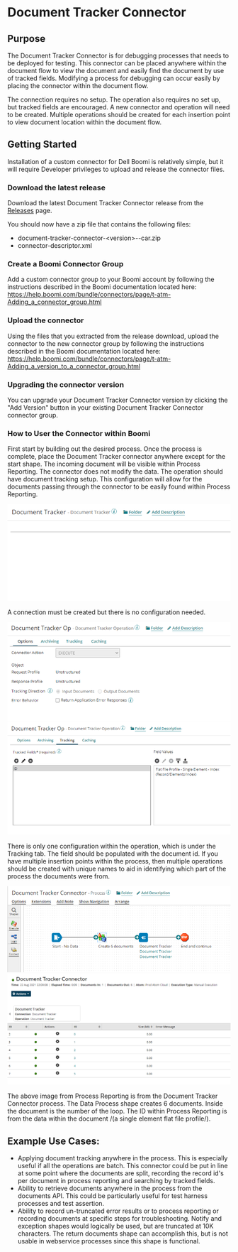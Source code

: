 # Document Tracker Connector

## Purpose

The Document Tracker Connector is for debugging processes that needs to be deployed for testing. This connector can be 
placed anywhere within the document flow to view the document and easily find the document by use of tracked fields. Modifying a process for debugging can occur easily by placing the connector within the document flow.

The connection requires no setup. The operation also requires no set up, but tracked fields are encouraged. A 
new 
connector and operation will need to be created. Multiple operations should be created for each insertion point 
to view document location within the document flow. 

## Getting Started

Installation of a custom connector for Dell Boomi is relatively simple, but it will require Developer privileges to 
upload 
and release the connector files.

### Download the latest release

Download the latest Document Tracker Connector release from the [Releases](https://github.com/adambedenbaugh/document-tracker-connector/releases) page.

You should now have a zip file that contains the following files:

* document-tracker-connector-\<version>--car.zip
* connector-descriptor.xml

### Create a Boomi Connector Group
Add a custom connector group to your Boomi account by following the instructions described in the Boomi documentation located here: https://help.boomi.com/bundle/connectors/page/t-atm-Adding_a_connector_group.html

### Upload the connector
Using the files that you extracted from the release download, upload the connector to the new connector group by following the instructions described in the Boomi documentation located here: https://help.boomi.com/bundle/connectors/page/t-atm-Adding_a_version_to_a_connector_group.html

### Upgrading the connector version
You can upgrade your Document Tracker Connector version by clicking the "Add Version" button in your existing 
Document Tracker Connector connector group.

### How to User the Connector within Boomi

First start by building out the desired process. Once the process is complete, place the Document Tracker connector anywhere except for the start shape. The incoming document will be visible within Process Reporting. The 
connector does not modify the data. The operation should have document tracking setup. This configuration will allow 
for the documents passing through the connector to be easily found within Process Reporting.

![Document Tracker Connection](resources/DocumentTrackerConnection.png?raw=true)

A connection must be created but there is no configuration needed.

![Document Tracker Operation](resources/DocumentTrackerOperation.png?raw=true)
![Document Tracker Operation Tracking](resources/DocumentTrackerOperationTracking.png?raw=true)

There is only one configuration within the operation, which is under the Tracking tab. The field should be 
populated 
with the document id. If you have multiple insertion points within the process, then multiple operations should be 
created with unique names to aid in identifying which part of the process the documents were from. 

![Document Tracker Process Overview](resources/DocumentTrackerProcessOverview.png?raw=true)
![Document Tracker in Process Reporting](resources/DocumentTrackerProcessReporting.png?raw=true)

The above image from Process Reporting is from the Document Tracker Connector process. The Data Process shape 
creates 6 documents. Inside the document is the number of the loop. The ID within Process Reporting is from the data 
within the document /(a single element flat file profile/).


## Example Use Cases:

* Applying document tracking anywhere in the process.  This is especially useful if all the operations are batch.  This connector could be put in line at some point where the documents are split, recording the record id's per document in process reporting and searching by tracked fields.
* Ability to retrieve documents anywhere in the process from the documents API.  This could be particularly useful for test harness processes and test assertion.
* Ability to record un-truncated error results or to process reporting or recording documents at specific steps for troubleshooting.  Notify and exception shapes would logically be used, but are truncated at 10K characters.  The return documents shape can accomplish this, but is not usable in webservice processes since this shape is functional.
